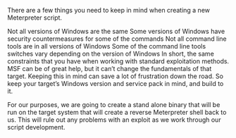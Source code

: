 There are a few things you need to keep in mind when creating a new Meterpreter script.

Not all versions of Windows are the same
Some versions of Windows have security countermeasures for some of the commands
Not all command line tools are in all versions of Windows
Some of the command line tools switches vary depending on the version of Windows
In short, the same constraints that you have when working with standard exploitation methods. MSF can be of great help, but it can’t change the fundamentals of that target. Keeping this in mind can save a lot of frustration down the road. So keep your target’s Windows version and service pack in mind, and build to it.

For our purposes, we are going to create a stand alone binary that will be run on the target system that will create a reverse Meterpreter shell back to us. This will rule out any problems with an exploit as we work through our script development.
